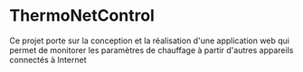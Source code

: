 # ThermoNetControl
Ce projet porte sur la conception et la réalisation d'une application web qui permet de monitorer les paramètres de chauffage à partir d'autres appareils connectés à Internet 
